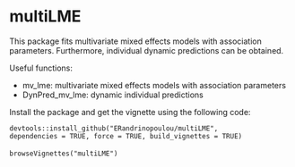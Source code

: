 # multiLME

This package fits multivariate mixed effects models with association parameters. Furthermore, individual dynamic predictions can be obtained.

Useful functions:
- mv_lme: multivariate mixed effects models with association parameters
- DynPred_mv_lme: dynamic individual predictions

Install the package and get the vignette using the following code: 

<code>devtools::install_github("ERandrinopoulou/multiLME", dependencies = TRUE, force = TRUE, build_vignettes = TRUE)</code>
\
\
<code>browseVignettes("multiLME")</code>
